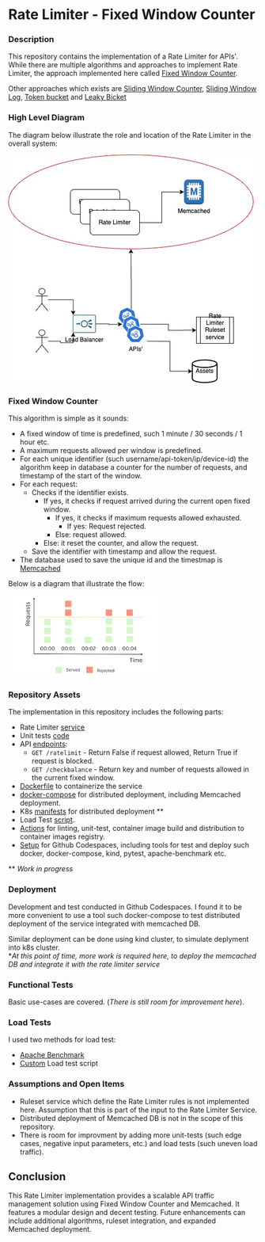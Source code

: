 # Rate Limiter - Fixed Window Counter

### Description
This repository contains the implementation of a Rate Limiter for APIs'.  
While there are multiple algorithms and approaches to implement Rate Limiter, the approach implemented here called [Fixed Window Counter](https://blog.bytebytego.com/i/124962528/fixed-window-counter).  

Other approaches which exists are [Sliding Window Counter](https://blog.bytebytego.com/i/124962528/sliding-window-counter), [Sliding Window Log](https://blog.bytebytego.com/i/124962528/sliding-window-log), [Token bucket](https://blog.bytebytego.com/i/124962528/token-bucket) and [Leaky Bicket](https://blog.bytebytego.com/i/124962528/leaky-bucket)

### High Level Diagram
The diagram below illustrate the role and location of the Rate Limiter in the overall system:

![Rate Limiter](diagrams/RateLimiter01.jpg)

### Fixed Window Counter
This algorithm is simple as it sounds:
- A fixed window of time is predefined, such 1 minute / 30 seconds / 1 hour etc.
- A maximum requests allowed per window is predefined.
- For each unique identifier (such username/api-token/ip/device-id) the algorithm keep in database a counter for the number of requests, and timestamp of the start of the window.
- For each request:
    - Checks if the identifier exists.
        - If yes, it checks if request arrived during the current open fixed window. 
            - If yes, it checks if maximum requests allowed exhausted.
                - If yes: Request rejected.
            - Else: request allowed.
        - Else: it reset the counter, and allow the request.
    - Save the identifier with timestamp and allow the request.
- The database used to save the unique id and the timestmap is [Memcached](https://memcached.org/)

Below is a diagram that illustrate the flow:

![Fixed Window Counter](diagrams/FixedWindowCounter.png)

### Repository Assets
The implementation in this repository includes the following parts:
- Rate Limiter [service](src/ratelimit_memcached.py)
- Unit tests [code](src/test/test_ratelimit_memcached.py)
- API [endpoints](src/main.py): 
    - `GET /ratelimit`  - Return False if request allowed, Return True if request is blocked.
    - `GET /checkbalance` - Return key and number of requests allowed in the current fixed window.
- [Dockerfile](src/Dockerfile-memcached) to containerize the service
- [docker-compose](src/docker-compose-memcached.yaml) for distributed deployment, including Memcached deployment.
- K8s [manifests](k8s) for distributed deployment **
- Load Test [script](loadtest/loadtest.py).
- [Actions](.github/workflows) for linting, unit-test, container image build and distribution to container images registry.
- [Setup](.devcontainer) for Github Codespaces, including tools for test and deploy such docker, docker-compose, kind, pytest, apache-benchmark etc. 

\** *Work in progress*

### Deployment
Development and test conducted in Github Codespaces. 
I found it to be more convenient to use a tool such docker-compose to test distributed deployment of the service integrated with memcached DB.  

Similar deployment can be done using kind cluster, to simulate deplyment into k8s cluster.  
\**At this point of time, more work is required here, to deploy the memcached DB and integrate it with the rate limiter service*

### Functional Tests
Basic use-cases are covered. (*There is still room for improvement here*). 

### Load Tests
I used two methods for load test:
- [Apache Benchmark](https://httpd.apache.org/docs/current/programs/ab.html)
- [Custom](loadtest/README.md) Load test script

### Assumptions and Open Items
- Ruleset service which define the Rate Limiter rules is not implemented here. Assumption that this is part of the input to the Rate Limiter Service.
- Distributed deployment of Memcached DB is not in the scope of this repository.
- There is room for improvment by adding more unit-tests (such edge cases, negative input parameters, etc.) and load tests (such uneven load traffic).

## Conclusion
This Rate Limiter implementation provides a scalable API traffic management solution using Fixed Window Counter and Memcached. It features a modular design and decent testing. Future enhancements can include additional algorithms, ruleset integration, and expanded Memcached deployment.
